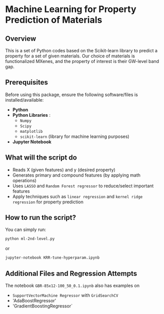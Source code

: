 # **Machine Learning for Property Prediction of Materials**

## Overview
This is a set of Python codes based on the Scikit-learn library to predict a property for a set of given materials. Our choice of materials is functionalized MXenes, and the property of interest is their GW-level band gap.

## Prerequisites
Before using this package, ensure the following software/files is installed/available:
- **Python**
- **Python Libraries** :
  - `Numpy`
  - `Scipy`
  - `matplotlib`
  - `scikit-learn` (library for machine learning purposes)
- **Jupyter Notebook**

## What will the script do
- Reads X (given features) and y (desired property)
- Generates primary and compound features (by applying math operations)
- Uses `LASSO` and `Random Forest regressor` to reduce/select important features
- Apply techniques such as `linear regression` and `kernel ridge regression` for property prediction

## How to run the script?

You can simply run:

```bash
python ml-2nd-level.py
```

or 
```bash
jupyter-notebook KRR-tune-hyperparam.ipynb
```

## Additional Files and Regression Attempts
The notebook `GBR-85x12-100_50_0.1.ipynb` also has examples on
- `SupportVectorMachine Regressor` with `GridSearchCV`
- 'AdaBoostRegressor'
- 'GradientBoostingRegressor`
